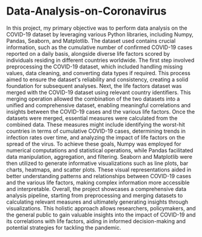 # Data-Analysis-on-Coronavirus
In this project, my primary objective was to perform data analysis on the COVID-19 dataset by leveraging various Python libraries, including Numpy, Pandas, Seaborn, and Matplotlib. The dataset used contains crucial information, such as the cumulative number of confirmed COVID-19 cases reported on a daily basis, alongside diverse life factors scored by individuals residing in different countries worldwide.
The first step involved preprocessing the COVID-19 dataset, which included handling missing values, data cleaning, and converting data types if required. This process aimed to ensure the dataset's reliability and consistency, creating a solid foundation for subsequent analyses.
Next, the life factors dataset was merged with the COVID-19 dataset using relevant country identifiers. This merging operation allowed the combination of the two datasets into a unified and comprehensive dataset, enabling meaningful correlations and insights between the COVID-19 cases and the various life factors.
Once the datasets were merged, essential measures were calculated from the combined data. These measures might include identifying the worst-hit countries in terms of cumulative COVID-19 cases, determining trends in infection rates over time, and analyzing the impact of life factors on the spread of the virus.
To achieve these goals, Numpy was employed for numerical computations and statistical operations, while Pandas facilitated data manipulation, aggregation, and filtering. Seaborn and Matplotlib were then utilized to generate informative visualizations such as line plots, bar charts, heatmaps, and scatter plots. These visual representations aided in better understanding patterns and relationships between COVID-19 cases and the various life factors, making complex information more accessible and interpretable.
Overall, the project showcases a comprehensive data analysis pipeline, starting from preprocessing and merging datasets to calculating relevant measures and ultimately generating insights through visualizations. This holistic approach allows researchers, policymakers, and the general public to gain valuable insights into the impact of COVID-19 and its correlations with life factors, aiding in informed decision-making and potential strategies for tackling the pandemic.
